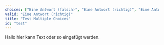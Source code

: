 ```yaml
---
choices: ["Eine Antwort (falsch)", "Eine Antwort (richtig)", "Eine Antwort (falsch)"]
valid: "Eine Antwort (richtig)"
title: "Test Multiple Choices"
id: "test"
---
```

Hallo hier kann Text oder so eingefügt werden.